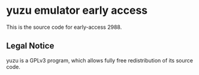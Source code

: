 yuzu emulator early access
=============

This is the source code for early-access 2988.

## Legal Notice

yuzu is a GPLv3 program, which allows fully free redistribution of its source code.